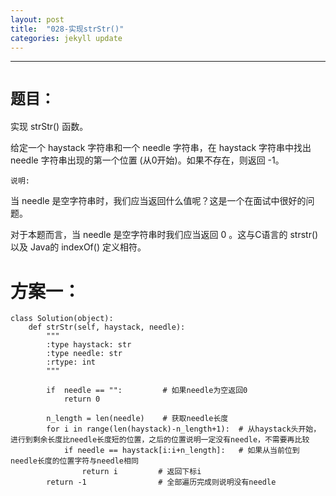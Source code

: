```yaml
---
layout: post
title:  "028-实现strStr()"
categories: jekyll update
---
```

_______________________________________________________________________________
# `题目：`
实现 strStr() 函数。

给定一个 haystack 字符串和一个 needle 字符串，在 haystack 字符串中找出 needle 字符串出现的第一个位置 (从0开始)。如果不存在，则返回  -1。

`说明:`

当 needle 是空字符串时，我们应当返回什么值呢？这是一个在面试中很好的问题。

对于本题而言，当 needle 是空字符串时我们应当返回 0 。这与C语言的 strstr() 以及 Java的 indexOf() 定义相符。

# 方案一：

    class Solution(object):
        def strStr(self, haystack, needle):
            """
            :type haystack: str
            :type needle: str
            :rtype: int
            """
                    
            if  needle == "":         # 如果needle为空返回0
                return 0
            
            n_length = len(needle)    # 获取needle长度
            for i in range(len(haystack)-n_length+1):  # 从haystack头开始，进行到剩余长度比needle长度短的位置，之后的位置说明一定没有needle，不需要再比较
                if needle == haystack[i:i+n_length]:   # 如果从当前位到needle长度的位置字符与needle相同
                    return i         # 返回下标i
            return -1                # 全部遍历完成则说明没有needle




